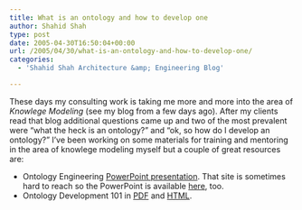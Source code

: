 ```yaml
---
title: What is an ontology and how to develop one
author: Shahid Shah
type: post
date: 2005-04-30T16:50:04+00:00
url: /2005/04/30/what-is-an-ontology-and-how-to-develop-one/
categories:
  - 'Shahid Shah Architecture &amp; Engineering Blog'

---
```

These days my consulting work is taking me more and more into the area of _Knowlege Modeling_ (see my blog from a few days ago). After my clients read that blog additional questions came up and two of the most prevalent were &#8220;what the heck is an ontology?&#8221; and &#8220;ok, so how do I develop an ontology?&#8221; I&#8217;ve been working on some materials for training and mentoring in the area of knowlege modeling myself but a couple of great resources are:

  * Ontology Engineering [PowerPoint presentation][1]. That site is sometimes hard to reach so the PowerPoint is available [here][2], too.
  * Ontology Development 101 in [PDF][3] and [HTML][4].

 [1]: http://www.semanticweb.org/SWWS/program/tutorials/tutorial1/OntologyEngineering.ppt
 [2]: http://protege.stanford.edu/publications/ontology_development/OntologyEngineering.zip
 [3]: http://protege.stanford.edu/publications/ontology_development/ontology101.pdf
 [4]: http://protege.stanford.edu/publications/ontology_development/ontology101-noy-mcguinness.html
